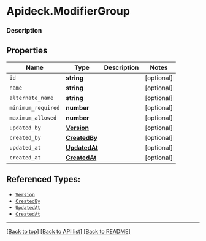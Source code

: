 # Apideck.ModifierGroup

### Description

## Properties
Name | Type | Description | Notes
------------ | ------------- | ------------- | -------------
`id` | **string** |  | [optional] 
`name` | **string** |  | [optional] 
`alternate_name` | **string** |  | [optional] 
`minimum_required` | **number** |  | [optional] 
`maximum_allowed` | **number** |  | [optional] 
`updated_by` | [**Version**](Version.md) |  | [optional] 
`created_by` | [**CreatedBy**](CreatedBy.md) |  | [optional] 
`updated_at` | [**UpdatedAt**](UpdatedAt.md) |  | [optional] 
`created_at` | [**CreatedAt**](CreatedAt.md) |  | [optional] 





## Referenced Types:





* [`Version`](Version.md)
* [`CreatedBy`](CreatedBy.md)
* [`UpdatedAt`](UpdatedAt.md)
* [`CreatedAt`](CreatedAt.md)

---

[[Back to top]](#) [[Back to API list]](../../../../README.md#documentation-for-api-endpoints) [[Back to README]](../../../../README.md)


